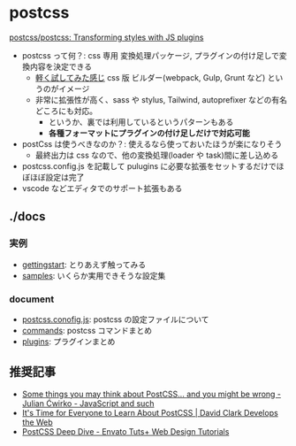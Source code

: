 # postcss

[postcss/postcss: Transforming styles with JS plugins](https://github.com/postcss/postcss)

- postcss って何？: css 専用 変換処理パッケージ, プラグインの付け足しで変換内容を決定できる
  - [軽く試してみた感じ](./gettingstart) css 版 ビルダー(webpack, Gulp, Grunt など) というのがイメージ
  - 非常に拡張性が高く、sass や stylus, Tailwind, autoprefixer などの有名どころにも対応。
    - というか、裏では利用しているというパターンもある
    - **各種フォーマットにプラグインの付け足しだけで対応可能**
- postCss は使うべきなのか？: 使えるなら使っておいたほうが楽になりそう
  - 最終出力は css なので、他の変換処理(loader や task)間に差し込める
- postcss.config.js を記載して pulugins に必要な拡張をセットするだけでほぼほぼ設定は完了
- vscode などエディタでのサポート拡張もある

## ./docs

### 実例

- [gettingstart](./gettingstart): とりあえず触ってみる
- [samples](./samples): いくらか実用できそうな設定集

### document

- [postcss.conofig.js](./docs/postcss.config.js.md): postcss の設定ファイルについて
- [commands](./docs/commands.md): postcss コマンドまとめ
- [plugins](./plugins): プラグインまとめ

## 推奨記事

- [Some things you may think about PostCSS\.\.\. and you might be wrong \- Julian Ćwirko \- JavaScript and such](https://www.julian.io/articles/postcss.html)
- [It's Time for Everyone to Learn About PostCSS \| David Clark Develops the Web](https://davidtheclark.com/its-time-for-everyone-to-learn-about-postcss/)
- [PostCSS Deep Dive \- Envato Tuts\+ Web Design Tutorials](https://webdesign.tutsplus.com/series/postcss-deep-dive--cms-889)
